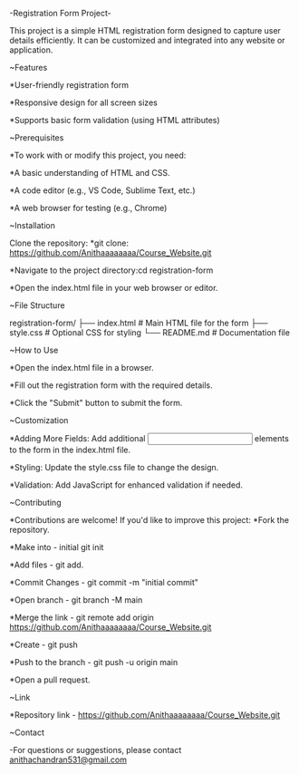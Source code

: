 -Registration Form Project-

This project is a simple HTML registration form designed to capture user details efficiently. It can be customized and integrated into any website or application.


~Features

*User-friendly registration form

*Responsive design for all screen sizes

*Supports basic form validation (using HTML attributes)


~Prerequisites

*To work with or modify this project, you need:

*A basic understanding of HTML and CSS.

*A code editor (e.g., VS Code, Sublime Text, etc.)

*A web browser for testing (e.g., Chrome)


~Installation

Clone the repository:
*git clone: https://github.com/Anithaaaaaaaa/Course_Website.git

*Navigate to the project directory:cd registration-form

*Open the index.html file in your web browser or editor.


~File Structure

registration-form/
├── index.html      # Main HTML file for the form
├── style.css       # Optional CSS for styling
└── README.md       # Documentation file


~How to Use

*Open the index.html file in a browser.

*Fill out the registration form with the required details.

*Click the "Submit" button to submit the form.


~Customization

*Adding More Fields: Add additional <input> elements to the form in the index.html file.

*Styling: Update the style.css file to change the design.

*Validation: Add JavaScript for enhanced validation if needed.


~Contributing

*Contributions are welcome! If you'd like to improve this project:
*Fork the repository.

*Make into - initial git init

*Add files - git add.

*Commit Changes - git commit -m "initial commit"

*Open branch - git branch -M main

*Merge the link - git remote add origin https://github.com/Anithaaaaaaaa/Course_Website.git

*Create - git push

*Push to the branch - git push -u origin main

*Open a pull request.


~Link

*Repository link - https://github.com/Anithaaaaaaaa/Course_Website.git


~Contact

-For questions or suggestions, please contact anithachandran531@gmail.com


